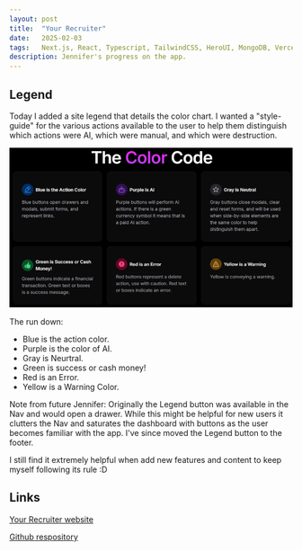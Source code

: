 ```yaml
---
layout: post
title:  "Your Recruiter"
date:   2025-02-03
tags:   Next.js, React, Typescript, TailwindCSS, HeroUI, MongoDB, Vercel, OpenAI
description: Jennifer's progress on the app.
---
```


<h2>Legend</h2>

Today I added a site legend that details the color chart. I wanted a "style-guide" for the various actions available to the user to help them distinguish which actions were AI, which were manual, and which were destruction. 

<img src="/assets/your-recruiter-color-chart.png" alt="Your Recruiter Color Chart" />

The run down: 
<ul>
  <li>Blue is the action color. </li>
  <li>Purple is the color of AI.</li>
  <li>Gray is Neurtral.</li>
  <li>Green is success or cash money!</li>
  <li>Red is an Error.</li>
  <li>Yellow is a Warning Color.</li>
</ul>

Note from future Jennifer: Originally the Legend button was available in the Nav and would open a drawer. While this might be helpful for new users it clutters the Nav and saturates the dashboard with buttons as the user becomes familiar with the app. I've since moved the Legend button to the footer. 

I still find it extremely helpful when add new features and content to keep myself following its rule :D

<h2>Links</h2>

<a href="https://your-recruiter.vercel.app">Your Recruiter website</a>

<a href="https://github.com/JennHaggerty/your-recruiter">Github respository</a>